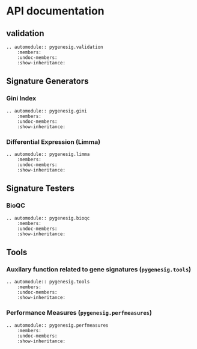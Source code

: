 # API documentation

## validation
```eval_rst
.. automodule:: pygenesig.validation
    :members:
    :undoc-members:
    :show-inheritance:
```

## Signature Generators 
### Gini Index

```eval_rst
.. automodule:: pygenesig.gini
    :members:
    :undoc-members:
    :show-inheritance:
```

### Differential Expression (Limma)

```eval_rst
.. automodule:: pygenesig.limma
    :members:
    :undoc-members:
    :show-inheritance:
```

## Signature Testers

### BioQC

```eval_rst
.. automodule:: pygenesig.bioqc
    :members:
    :undoc-members:
    :show-inheritance:
```

## Tools
### Auxilary function related to gene signatures (`pygenesig.tools`) 
```eval_rst
.. automodule:: pygenesig.tools
    :members:
    :undoc-members:
    :show-inheritance:
```

### Performance Measures (`pygenesig.perfmeasures`)

```eval_rst
.. automodule:: pygenesig.perfmeasures
    :members:
    :undoc-members:
    :show-inheritance:
```



